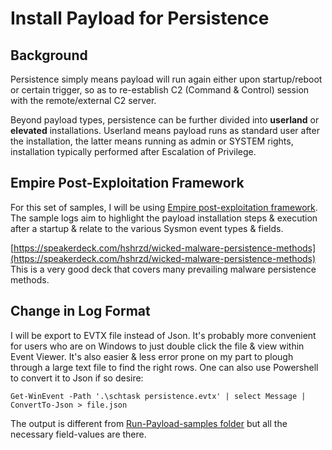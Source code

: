 # Install Payload for Persistence
## Background
Persistence simply means payload will run again either upon startup/reboot or certain trigger, so as to re-establish C2 (Command & Control) session with the remote/external C2 server. 

Beyond payload types, persistence can be further divided into **userland** or **elevated** installations. Userland means payload runs as standard user after the installation, the latter means running as admin or SYSTEM rights, installation typically performed after Escalation of Privilege.

## Empire Post-Exploitation Framework

For this set of samples, I will be using [Empire post-exploitation framework](https://github.com/EmpireProject/Empire). The sample logs aim to highlight the payload installation steps & execution after a startup & relate to the various Sysmon event types & fields.

[https://speakerdeck.com/hshrzd/wicked-malware-persistence-methods](https://speakerdeck.com/hshrzd/wicked-malware-persistence-methods) This is a very good deck that covers many prevailing malware persistence methods.

## Change in Log Format
I will be export to EVTX file instead of Json. It's probably more convenient for users who are on Windows to just double click the file & view within Event Viewer. It's also easier & less error prone on my part to plough through a large text file to find the right rows. One can also use Powershell to convert it to Json if so desire:

`Get-WinEvent -Path '.\schtask persistence.evtx' | select Message | ConvertTo-Json > file.json`

The output is different from [Run-Payload-samples folder](https://github.com/jymcheong/SysmonResources/tree/master/6.%20Sample%20Data/stage%202%20(Get%20In)/2.%20run%20payloads) but all the necessary field-values are there. 
